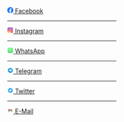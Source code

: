<div class=pull-left><a href="https://www.facebook.com/profile.php?id=100071979099290"><img src="https://raw.githubusercontent.com/FajarKim/FajarKim/master/images/facebook_logo.png" width="14"> Facebook </a></div>
<hr size="0.1px" width="50%" align="left">
<div class=pull-left><a href="https://www.instagram.com/fajarkim_"><img src="https://raw.githubusercontent.com/FajarKim/FajarKim/master/images/instagram_logo.png" width="14"> Instagram </a></div>
<hr size="0.1px" width="50%" align="left">
<div class=pull-left><a href="https://wa.me/6285659850910?text=Hi"><img src="https://raw.githubusercontent.com/FajarKim/FajarKim/master/images/whatsapp_logo.png" width="14"> WhatsApp </div>
<hr size="0.1px" width="50%" align="left">
<div class=pull-left><a href="https://t.me/FajarThea"><img src="https://raw.githubusercontent.com/FajarKim/FajarKim/master/images/telegram_logo.png" width="14"> Telegram </a></div>
<hr size="0.1px" width="50%" align="left">
<div class=pull-left><a href="https://www.twitter.com/fajarkim_"><img src="https://raw.githubusercontent.com/FajarKim/FajarKim/master/images/twitter_logo.png" width="14"> Twitter </a></div>
<hr size="0.1px" width="50%" align="left">
<div class=pull-left><a href="mailto:fajarrkim@gmail.com"><img src="https://raw.githubusercontent.com/FajarKim/FajarKim/master/images/gmail_logo.png" width="14"> E-Mail </a></div>